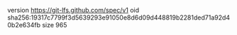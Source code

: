 version https://git-lfs.github.com/spec/v1
oid sha256:19317c7799f3d5639293e91050e8d6d09d448819b2281ded71a92d40b2e634fb
size 965
